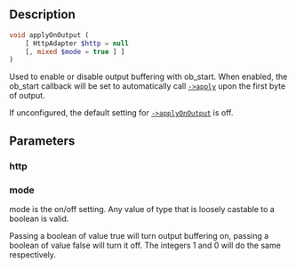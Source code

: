 ## Description
```php
void applyOnOutput (
    [ HttpAdapter $http = null 
    [, mixed $mode = true ] ] 
)
```

Used to enable or disable output buffering with ob_start.
When enabled, the ob_start callback will be set to automatically call
[`->apply`](apply) upon the first byte of output.

If unconfigured, the default setting for [`->applyOnOutput`](applyOnOutput) is off.

## Parameters
### http


### mode
mode is the on/off setting. Any value of type that is loosely castable to a boolean is valid.

 Passing a boolean of value true will turn output buffering on,
 passing a boolean of value false will turn it off. The integers
 1 and 0 will do the same respectively.

